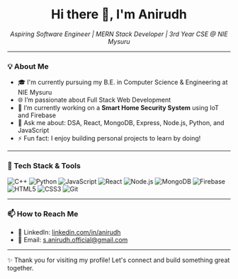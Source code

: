 <h1 align="center">Hi there 👋, I'm Anirudh</h1>

<p align="center">
  <em>Aspiring Software Engineer | MERN Stack Developer | 3rd Year CSE @ NIE Mysuru</em>
</p>

---

### 💡 About Me

- 🎓 I'm currently pursuing my B.E. in Computer Science & Engineering at NIE Mysuru  
- 🌐 I’m passionate about Full Stack Web Development  
- 🔭 I’m currently working on a **Smart Home Security System** using IoT and Firebase  
- 💬 Ask me about: DSA, React, MongoDB, Express, Node.js, Python, and JavaScript  
- ⚡ Fun fact: I enjoy building personal projects to learn by doing!

---

### 🧰 Tech Stack & Tools

![C++](https://img.shields.io/badge/-C++-00599C?style=flat&logo=cplusplus&logoColor=white)
![Python](https://img.shields.io/badge/-Python-3776AB?style=flat&logo=python&logoColor=white)
![JavaScript](https://img.shields.io/badge/-JavaScript-F7DF1E?style=flat&logo=javascript&logoColor=black)
![React](https://img.shields.io/badge/-React-61DAFB?style=flat&logo=react&logoColor=black)
![Node.js](https://img.shields.io/badge/-Node.js-339933?style=flat&logo=node.js&logoColor=white)
![MongoDB](https://img.shields.io/badge/-MongoDB-47A248?style=flat&logo=mongodb&logoColor=white)
![Firebase](https://img.shields.io/badge/-Firebase-FFCA28?style=flat&logo=firebase&logoColor=black)
![HTML5](https://img.shields.io/badge/-HTML5-E34F26?style=flat&logo=html5&logoColor=white)
![CSS3](https://img.shields.io/badge/-CSS3-1572B6?style=flat&logo=css3&logoColor=white)
![Git](https://img.shields.io/badge/-Git-F05032?style=flat&logo=git&logoColor=white)

---

### 📫 How to Reach Me

- 🔗 LinkedIn: [linkedin.com/in/anirudh](www.linkedin.com/in/s-anirudh)
- 💌 Email: s.anirudh.official@gmail.com 

---

✨ Thank you for visiting my profile! Let's connect and build something great together.
